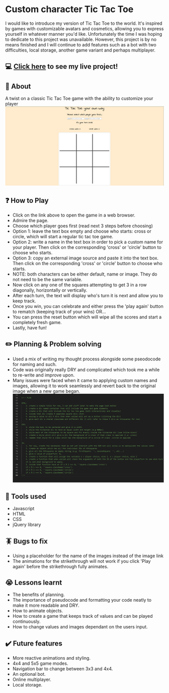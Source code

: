 # Custom character Tic Tac Toe
I would like to introduce my version of Tic Tac Toe to the world. It's inspired by games with customizable avatars and cosmetics, allowing you to express yourself in whatever manner you'd like. Unfortunately the time I was hoping to dedicate to this project was unavailable. However, this project is by no means finished and I will continue to add features such as a bot with two difficulties, local storage, another game variant and perhaps multiplayer.

## :computer: [Click here](https://mez117.github.io/psychic-tribble/) to see my live project!

## :page_facing_up: About
A twist on a classic Tic Tac Toe game with the ability to customize your player
![Example of the Game!](/TicTacToe.png)

## :question: How to Play
- Click on the link above to open the game in a web browser.
- Admire the page.
- Choose which player goes first (read next 3 steps before choosing)
- Option 1: leave the text box empty and choose who starts: cross or circle, which will start a regular tic tac toe game.
- Option 2: write a name in the text box in order to pick a custom name for your player. Then click on the corresponding 'cross' or 'circle' button to choose who starts.
- Option 3: copy an external image source and paste it into the text box. Then click on the corresponding 'cross' or 'circle' button to choose who starts.
- NOTE: both characters can be either default, name or image. They do not need to be the same variable.
- Now click on any one of the squares attempting to get 3 in a row diagonally, horizontally or vertically.
- After each turn, the text will display who's turn it is next and allow you to keep track.
- Once you win, you can celebrate and either press the 'play again' button to rematch (keeping track of your wins) OR...
- You can press the reset button which will wipe all the scores and start a completely fresh game.
- Lastly, have fun!

## :pencil2: Planning & Problem solving
- Used a mix of writing my thought process alongside some pseodocode for naming and such.
- Code was originally really DRY and complicated which took me a while to re-write and improve upon.
- Many issues were faced when it came to applying custom names and images, allowing it to work seamlessly and revert back to the original image when a new game began.
![Pseudocode](/code.png)

## :rocket: Tools used
- Javascript
- HTML
- CSS
- jQuery library

## :cockroach: Bugs to fix
- Using a placeholder for the name of the images instead of the image link
- The animations for the strikethrough will not work if you click 'Play again' before the strikethrough fully animates.


## :sob: Lessons learnt
- The benefits of planning.
- The importance of pseudocode and formatting your code neatly to make it more readable and DRY.
- How to animate objects.
- How to create a game that keeps track of values and can be played continuously.
- How to change values and images dependant on the users input.

## :heavy_check_mark: Future features
- More reactive animations and styling.
- 4x4 and 5x5 game modes.
- Navigation bar to change between 3x3 and 4x4.
- An optional bot.
- Online multiplayer.
- Local storage.